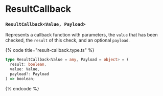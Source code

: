 # ResultCallback

### `ResultCallback<Value, Payload>`

Represents a callback function with parameters, the `value` that has been checked, the `result` of this check, and an optional `payload`.

{% code title="result-callback.type.ts" %}
```typescript
type ResultCallback<Value = any, Payload = object> = (
  result: boolean,
  value: Value,
  payload?: Payload
) => boolean;
```
{% endcode %}

